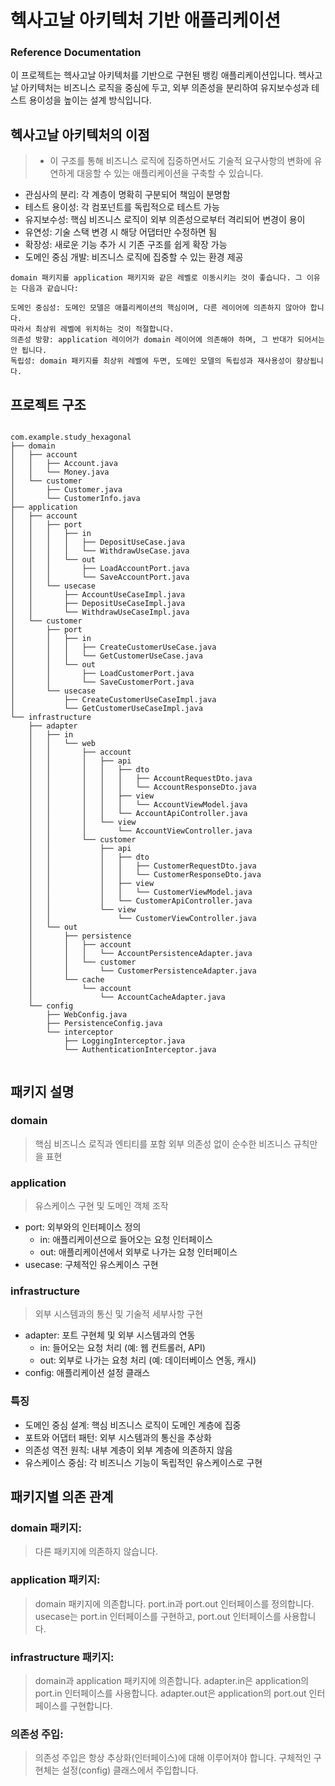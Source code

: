 # 헥사고날 아키텍처 기반 애플리케이션

### Reference Documentation
이 프로젝트는 헥사고날 아키텍처를 기반으로 구현된 뱅킹 애플리케이션입니다.
헥사고날 아키텍처는 비즈니스 로직을 중심에 두고, 외부 의존성을 분리하여 유지보수성과 테스트 용이성을 높이는 설계 방식입니다.

## **헥사고날 아키텍처의 이점**
>- 이 구조를 통해 비즈니스 로직에 집중하면서도 기술적 요구사항의 변화에 유연하게 대응할 수 있는 애플리케이션을 구축할 수 있습니다.

- 관심사의 분리: 각 계층이 명확히 구분되어 책임이 분명함
- 테스트 용이성: 각 컴포넌트를 독립적으로 테스트 가능
- 유지보수성: 핵심 비즈니스 로직이 외부 의존성으로부터 격리되어 변경이 용이
- 유연성: 기술 스택 변경 시 해당 어댑터만 수정하면 됨
- 확장성: 새로운 기능 추가 시 기존 구조를 쉽게 확장 가능
- 도메인 중심 개발: 비즈니스 로직에 집중할 수 있는 환경 제공

```
domain 패키지를 application 패키지와 같은 레벨로 이동시키는 것이 좋습니다. 그 이유는 다음과 같습니다:

도메인 중심성: 도메인 모델은 애플리케이션의 핵심이며, 다른 레이어에 의존하지 않아야 합니다. 
따라서 최상위 레벨에 위치하는 것이 적절합니다.
의존성 방향: application 레이어가 domain 레이어에 의존해야 하며, 그 반대가 되어서는 안 됩니다. 
독립성: domain 패키지를 최상위 레벨에 두면, 도메인 모델의 독립성과 재사용성이 향상됩니다.
```

## 프로젝트 구조
```

com.example.study_hexagonal
├── domain
│   ├── account
│   │   ├── Account.java
│   │   └── Money.java
│   └── customer
│       ├── Customer.java
│       └── CustomerInfo.java
├── application
│   ├── account
│   │   ├── port
│   │   │   ├── in
│   │   │   │   ├── DepositUseCase.java
│   │   │   │   └── WithdrawUseCase.java
│   │   │   └── out
│   │   │       ├── LoadAccountPort.java
│   │   │       └── SaveAccountPort.java
│   │   └── usecase
│   │       ├── AccountUseCaseImpl.java
│   │       ├── DepositUseCaseImpl.java
│   │       └── WithdrawUseCaseImpl.java
│   └── customer
│       ├── port
│       │   ├── in
│       │   │   ├── CreateCustomerUseCase.java
│       │   │   └── GetCustomerUseCase.java
│       │   └── out
│       │       ├── LoadCustomerPort.java
│       │       └── SaveCustomerPort.java
│       └── usecase
│           ├── CreateCustomerUseCaseImpl.java
│           └── GetCustomerUseCaseImpl.java
└── infrastructure
    ├── adapter
    │   ├── in
    │   │   └── web
    │   │       ├── account
    │   │       │   ├── api
    │   │       │   │   ├── dto
    │   │       │   │   │   ├── AccountRequestDto.java
    │   │       │   │   │   └── AccountResponseDto.java
    │   │       │   │   ├── view
    │   │       │   │   │   └── AccountViewModel.java
    │   │       │   │   └── AccountApiController.java
    │   │       │   └── view
    │   │       │       └── AccountViewController.java
    │   │       └── customer
    │   │           ├── api
    │   │           │   ├── dto
    │   │           │   │   ├── CustomerRequestDto.java
    │   │           │   │   └── CustomerResponseDto.java
    │   │           │   ├── view
    │   │           │   │   └── CustomerViewModel.java
    │   │           │   └── CustomerApiController.java
    │   │           └── view
    │   │               └── CustomerViewController.java
    │   └── out
    │       ├── persistence
    │       │   ├── account
    │       │   │   └── AccountPersistenceAdapter.java
    │       │   └── customer
    │       │       └── CustomerPersistenceAdapter.java
    │       └── cache
    │           └── account
    │               └── AccountCacheAdapter.java
    └── config
        ├── WebConfig.java
        ├── PersistenceConfig.java
        └── interceptor
            ├── LoggingInterceptor.java
            └── AuthenticationInterceptor.java


```

## 패키지 설명

### domain
> 핵심 비즈니스 로직과 엔티티를 포함
외부 의존성 없이 순수한 비즈니스 규칙만을 표현
 
### application
> 유스케이스 구현 및 도메인 객체 조작

- port: 외부와의 인터페이스 정의
  - in: 애플리케이션으로 들어오는 요청 인터페이스
  - out: 애플리케이션에서 외부로 나가는 요청 인터페이스
- usecase: 구체적인 유스케이스 구현

### infrastructure
> 외부 시스템과의 통신 및 기술적 세부사항 구현

- adapter: 포트 구현체 및 외부 시스템과의 연동
  - in: 들어오는 요청 처리 (예: 웹 컨트롤러, API)
  - out: 외부로 나가는 요청 처리 (예: 데이터베이스 연동, 캐시)
- config: 애플리케이션 설정 클래스

### 특징
 
- 도메인 중심 설계: 핵심 비즈니스 로직이 도메인 계층에 집중
- 포트와 어댑터 패턴: 외부 시스템과의 통신을 추상화
- 의존성 역전 원칙: 내부 계층이 외부 계층에 의존하지 않음
- 유스케이스 중심: 각 비즈니스 기능이 독립적인 유스케이스로 구현


## 패키지별 의존 관계

### domain 패키지:
> 다른 패키지에 의존하지 않습니다.


### application 패키지:
> domain 패키지에 의존합니다.
port.in과 port.out 인터페이스를 정의합니다.
usecase는 port.in 인터페이스를 구현하고, port.out 인터페이스를 사용합니다.

### infrastructure 패키지:
> domain과 application 패키지에 의존합니다.
adapter.in은 application의 port.in 인터페이스를 사용합니다.
adapter.out은 application의 port.out 인터페이스를 구현합니다.

### 의존성 주입:
> 의존성 주입은 항상 추상화(인터페이스)에 대해 이루어져야 합니다.
구체적인 구현체는 설정(config) 클래스에서 주입합니다.

 


